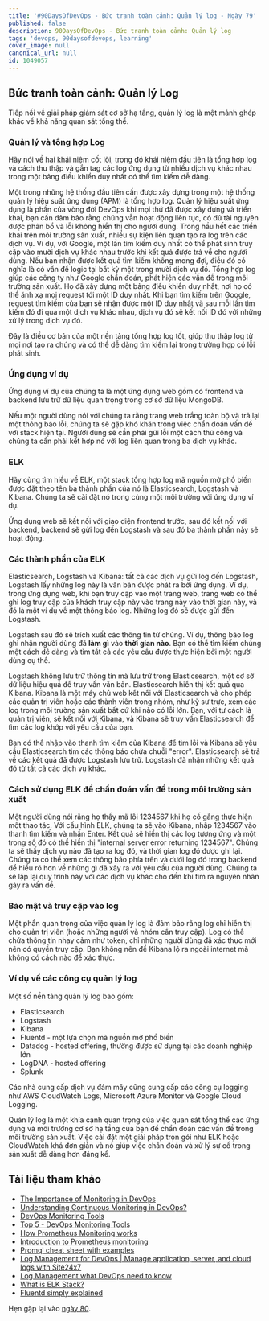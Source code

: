 ```yaml
---
title: '#90DaysOfDevOps - Bức tranh toàn cảnh: Quản lý log - Ngày 79'
published: false
description: 90DaysOfDevOps - Bức tranh toàn cảnh: Quản lý log
tags: 'devops, 90daysofdevops, learning'
cover_image: null
canonical_url: null
id: 1049057
---
```


## Bức tranh toàn cảnh: Quản lý Log

Tiếp nối về giải pháp giám sát cơ sở hạ tầng, quản lý log là một mảnh ghép khác về khả năng quan sát tổng thể.

### Quản lý và tổng hợp Log

Hãy nói về hai khái niệm cốt lõi, trong đó khái niệm đầu tiên là tổng hợp log và cách thu thập và gắn tag các log ứng dụng từ nhiều dịch vụ khác nhau trong một bảng điều khiển duy nhất có thể tìm kiếm dễ dàng.

Một trong những hệ thống đầu tiên cần được xây dựng trong một hệ thống quản lý hiệu suất ứng dụng (APM) là tổng hợp log. Quản lý hiệu suất ứng dụng là phần của vòng đời DevOps khi mọi thứ đã được xây dựng và triển khai, bạn cần đảm bảo rằng chúng vẫn hoạt động liên tục, có đủ tài nguyên được phân bổ và lỗi không hiển thị cho người dùng. Trong hầu hết các triển khai trên môi trường sản xuất, nhiều sự kiện liên quan tạo ra log trên các dịch vụ. Ví dụ, với Google, một lần tìm kiếm duy nhất có thể phát sinh truy cập vào mười dịch vụ khác nhau trước khi kết quả được trả về cho người dùng. Nếu bạn nhận được kết quả tìm kiếm không mong đợi, điều đó có nghĩa là có vấn đề logic tại bất kỳ một trong mười dịch vụ đó. Tổng hợp log giúp các công ty như Google chẩn đoán, phát hiện các vấn đề trong môi trường sản xuất. Họ đã xây dựng một bảng điều khiển duy nhất, nơi họ có thể ánh xạ mọi request tới một ID duy nhất. Khi bạn tìm kiếm trên Google, request tìm kiếm của bạn sẽ nhận được một ID duy nhất và sau mỗi lần tìm kiếm đó đi qua một dịch vụ khác nhau, dịch vụ đó sẽ kết nối ID đó với những xử lý trong dịch vụ đó.

Đây là điều cơ bản của một nền tảng tổng hợp log tốt, giúp thu thập log từ mọi nơi tạo ra chúng và có thể dễ dàng tìm kiếm lại trong trường hợp có lỗi phát sinh.

### Ứng dụng ví dụ

Ứng dụng ví dụ của chúng ta là một ứng dụng web gồm có frontend và backend lưu trữ dữ liệu quan trọng trong cơ sở dữ liệu MongoDB.

Nếu một người dùng nói với chúng ta rằng trang web trắng toàn bộ và trả lại một thông báo lỗi, chúng ta sẽ gặp khó khăn trong việc chẩn đoán vấn đề với stack hiện tại. Người dùng sẽ cần phải gửi lỗi một cách thủ công và chúng ta cần phải kết hợp nó với log liên quan trong ba dịch vụ khác.

### ELK

Hãy cùng tìm hiểu về ELK, một stack tổng hợp log mã nguồn mở phổ biến được đặt theo tên ba thành phần của nó là Elasticsearch, Logstash và Kibana. Chúng ta sẽ cài đặt nó trong cùng một môi trường với ứng dụng ví dụ.

Ứng dụng web sẽ kết nối với giao diện frontend trước, sau đó kết nối với backend, backend sẽ gửi log đến Logstash và sau đó ba thành phần này sẽ hoạt động.

### Các thành phần của ELK

Elasticsearch, Logstash và Kibana: tất cả các dịch vụ gửi log đến Logstash, Logstash lấy những log này là văn bản được phát ra bởi ứng dụng. Ví dụ, trong ứng dụng web, khi bạn truy cập vào một trang web, trang web có thể ghi log truy cập của khách truy cập này vào trang này vào thời gian này, và đó là một ví dụ về một thông báo log. Những log đó sẽ được gửi đến Logstash.

Logstash sau đó sẽ trích xuất các thông tin từ chúng. Ví dụ, thông báo log ghi nhận người dùng đã **làm gì** vào **thời gian nào**. Bạn có thể tìm kiếm chúng một cách dễ dàng và tìm tất cả các yêu cầu được thực hiện bởi một người dùng cụ thể.

Logstash không lưu trữ thông tin mà lưu trữ trong Elasticsearch, một cơ sở dữ liệu hiệu quả để truy vấn văn bản. Elasticsearch hiển thị kết quả qua Kibana. Kibana là một máy chủ web kết nối với Elasticsearch và cho phép các quản trị viên hoặc các thành viên trong nhóm, như kỹ sư trực, xem các log trong môi trường sản xuất bất cứ khi nào có lỗi lớn. Bạn, với tư cách là quản trị viên, sẽ kết nối với Kibana, và Kibana sẽ truy vấn Elasticsearch để tìm các log khớp với yêu cầu của bạn.

Bạn có thể nhập vào thanh tìm kiếm của Kibana để tìm lỗi và Kibana sẽ yêu cầu Elasticsearch tìm các thông báo chứa chuỗi "error". Elasticsearch sẽ trả về các kết quả đã được Logstash lưu trữ. Logstash đã nhận những kết quả đó từ tất cả các dịch vụ khác.

### Cách sử dụng ELK để chẩn đoán vấn đề trong môi trường sản xuất

Một người dùng nói rằng họ thấy mã lỗi 1234567 khi họ cố gắng thực hiện một thao tác. Với cấu hình ELK, chúng ta sẽ vào Kibana, nhập 1234567 vào thanh tìm kiếm và nhấn Enter. Kết quả sẽ hiển thị các log tương ứng và một trong số đó có thể hiển thị "internal server error returning 1234567". Chúng ta sẽ thấy dịch vụ nào đã tạo ra log đó, và thời gian log đó được ghi lại. Chúng ta có thể xem các thông báo phía trên và dưới log đó trong backend để hiểu rõ hơn về những gì đã xảy ra với yêu cầu của người dùng. Chúng ta sẽ lặp lại quy trình này với các dịch vụ khác cho đến khi tìm ra nguyên nhân gây ra vấn đề.

### Bảo mật và truy cập vào log

Một phần quan trọng của việc quản lý log là đảm bảo rằng log chỉ hiển thị cho quản trị viên (hoặc những người và nhóm cần truy cập). Log có thể chứa thông tin nhạy cảm như token, chỉ những người dùng đã xác thực mới nên có quyền truy cập. Bạn không nên để Kibana lộ ra ngoài internet mà không có cách nào để xác thực.

### Ví dụ về các công cụ quản lý log

Một số nền tảng quản lý log bao gồm:

- Elasticsearch
- Logstash
- Kibana
- Fluentd - một lựa chọn mã nguồn mở phổ biến
- Datadog - hosted offering, thường được sử dụng tại các doanh nghiệp lớn
- LogDNA - hosted offering
- Splunk

Các nhà cung cấp dịch vụ đám mây cũng cung cấp các công cụ logging như AWS CloudWatch Logs, Microsoft Azure Monitor và Google Cloud Logging.

Quản lý log là một khía cạnh quan trọng của việc quan sát tổng thể các ứng dụng và môi trường cơ sở hạ tầng của bạn để chẩn đoán các vấn đề trong môi trường sản xuất. Việc cài đặt một giải pháp trọn gói như ELK hoặc CloudWatch khá đơn giản và nó giúp việc chẩn đoán và xử lý sự cố trong sản xuất dễ dàng hơn đáng kể.

## Tài liệu tham khảo

- [The Importance of Monitoring in DevOps](https://www.devopsonline.co.uk/the-importance-of-monitoring-in-devops/)
- [Understanding Continuous Monitoring in DevOps?](https://medium.com/devopscurry/understanding-continuous-monitoring-in-devops-f6695b004e3b)
- [DevOps Monitoring Tools](https://www.youtube.com/watch?v=Zu53QQuYqJ0)
- [Top 5 - DevOps Monitoring Tools](https://www.youtube.com/watch?v=4t71iv_9t_4)
- [How Prometheus Monitoring works](https://www.youtube.com/watch?v=h4Sl21AKiDg)
- [Introduction to Prometheus monitoring](https://www.youtube.com/watch?v=5o37CGlNLr8)
- [Promql cheat sheet with examples](https://www.containiq.com/post/promql-cheat-sheet-with-examples)
- [Log Management for DevOps | Manage application, server, and cloud logs with Site24x7](https://www.youtube.com/watch?v=J0csO_Shsj0)
- [Log Management what DevOps need to know](https://devops.com/log-management-what-devops-teams-need-to-know/)
- [What is ELK Stack?](https://www.youtube.com/watch?v=4X0WLg05ASw)
- [Fluentd simply explained](https://www.youtube.com/watch?v=5ofsNyHZwWE&t=14s)

Hẹn gặp lại vào [ngày 80](day80.md).
